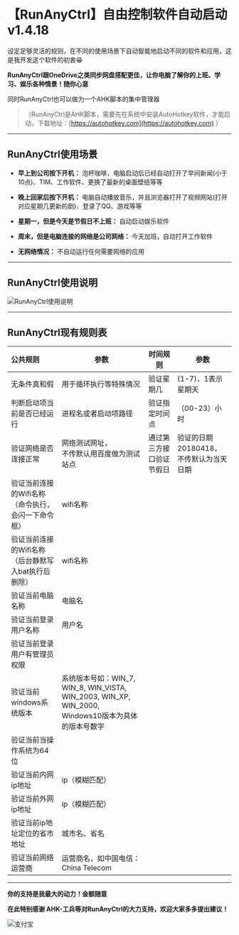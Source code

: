 # 【RunAnyCtrl】自由控制软件自动启动 v1.4.18

设定足够灵活的规则，在不同的使用场景下自动智能地启动不同的软件和应用，这是我开发这个软件的初衷😁

**RunAnyCtrl跟OneDrive之类同步网盘搭配更佳，让你电脑了解你的上班、学习、娱乐各种情景！随你心意**


同时RunAnyCtrl也可以做为一个AHK脚本的集中管理器

> （RunAnyCtrl是AHK脚本，需要先在系统中安装AutoHotkey软件，才能启动，下载地址：[https://autohotkey.com](https://autohotkey.com) ）

---

## RunAnyCtrl使用场景

- **早上到公司按下开机：** 泡杯咖啡，电脑启动后已经自动打开了早间新闻(小于10点)、TIM、工作软件、更换了最新的桌面壁纸等等
- **晚上回家后按下开机：** 电脑自动播放音乐，并且浏览器打开了视频网站(打开对应星期几更新的剧)、登录了QQ、游戏等等

- **星期一，但是今天是节假日不上班：** 自动启动娱乐软件
- **周末，但是电脑连接的网络是公司网络：** 今天加班，自动打开工作软件

- **无网络情况：** 不自动运行任何需要网络的应用

---

## RunAnyCtrl使用说明

![RunAnyCtrl使用说明](https://raw.githubusercontent.com/hui-Zz/RunAnyCtrl/master/RunAnyCtrl使用说明.png)

---
## RunAnyCtrl现有规则表

| 公共规则                                                  | 参数                                                         | 时间规则                 | 参数                                         |
| :-------------------------------------------------------- | ------------------------------------------------------------ | ------------------------ | -------------------------------------------- |
| 无条件真和假                                              | 用于循环执行等特殊情况                                       | 验证星期几               | (1-7)，1表示星期天                           |
| 判断启动项当前是否已经运行                                | 进程名或者启动项路径                                         | 验证指定时间点           | （00-23）小时                                |
| 验证网络是否连接正常                                      | 网络测试网址，<br />不传默认用百度做为测试站点               | 通过第三方接口验证节假日 | 验证的日期20180418，<br />不传默认为当天日期 |
| 验证当前连接的Wifi名称<br />（命令执行，会闪一下命令框）  | wifi名称                                                     |                          |                                              |
| 验证当前连接的Wifi名称<br />（后台静默写入bat执行后删除） | wifi名称                                                     |                          |                                              |
| 验证当前电脑名称                                          | 电脑名                                                       |                          |                                              |
| 验证当前登录用户名称                                      | 用户名                                                       |                          |                                              |
| 验证当前登录用户有管理员权限                              |                                                              |                          |                                              |
| 验证当前windows系统版本                                   | 系统版本号如：WIN_7, WIN_8, WIN_VISTA, WIN_2003, WIN_XP, WIN_2000, <br />Windows10版本为具体的版本号数字 |                          |                                              |
| 验证当前当操作系统为64位                                  |                                                              |                          |                                              |
| 验证当前内网ip地址                                        | ip（模糊匹配）                                               |                          |                                              |
| 验证当前外网ip地址                                        | ip（模糊匹配）                                               |                          |                                              |
| 验证当前ip地址定位的省市地址                              | 城市名、省名                                                 |                          |                                              |
| 验证当前网络运营商                                        | 运营商名，如中国电信：China Telecom                          |                          |                                              |

---

**你的支持是我最大的动力！金额随意**

**在此特别感谢 AHK-工兵等对RunAnyCtrl的大力支持，欢迎大家多多提出建议！**



![支付宝](https://raw.githubusercontent.com/hui-Zz/RunAny/master/支持RunAny.jpg)
